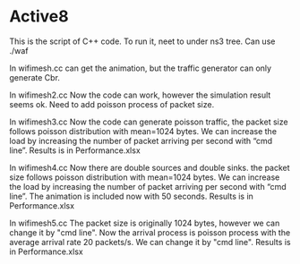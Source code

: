 # Active8

This is the script of C++ code.
To run it, neet to under ns3 tree. 
Can use ./waf

In wifimesh.cc
can get the animation, but the traffic generator can only generate Cbr.


In wifimesh2.cc
Now the code can work, however the simulation result seems ok.
Need to add poisson process of packet size. 


In wifimesh3.cc
Now the code can generate poisson traffic, the packet size follows poisson distribution with mean=1024 bytes.
We can increase the load by increasing the number of packet arriving per second with “cmd line”.
Results is in Performance.xlsx 


In wifimesh4.cc
Now there are double sources and double sinks. the packet size follows poisson distribution with mean=1024 bytes.
We can increase the load by increasing the number of packet arriving per second with “cmd line”.
The animation is included now with 50 seconds. 
Results is in Performance.xlsx 

In wifimesh5.cc
The packet size is originally 1024 bytes, however we can change it by "cmd line".
Now the arrival process is poisson process with the average arrival rate 20 packets/s.  We can change it by "cmd line".
Results is in Performance.xlsx 
